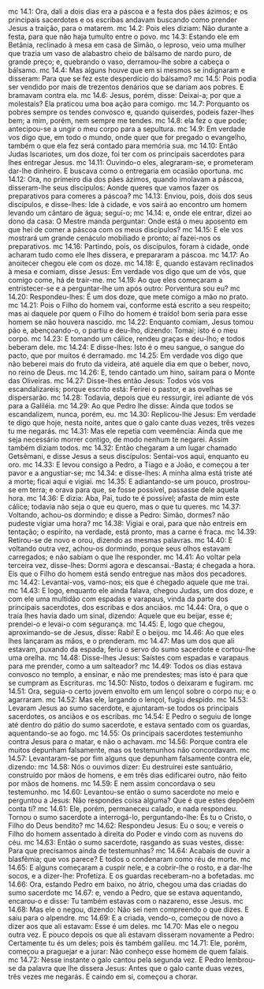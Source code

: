 mc 14.1: Ora, dali a dois dias era a páscoa e a festa dos pães ázimos; e os principais sacerdotes e os escribas andavam buscando como prender Jesus a traição, para o matarem.
mc 14.2: Pois eles diziam: Não durante a festa, para que não haja tumulto entre o povo.
mc 14.3: Estando ele em Betânia, reclinado à mesa em casa de Simão, o leproso, veio uma mulher que trazia um vaso de alabastro cheio de bálsamo de nardo puro, de grande preço; e, quebrando o vaso, derramou-lhe sobre a cabeça o bálsamo.
mc 14.4: Mas alguns houve que em si mesmos se indignaram e disseram: Para que se fez este desperdício do bálsamo?
mc 14.5: Pois podia ser vendido por mais de trezentos denários que se dariam aos pobres. E bramavam contra ela.
mc 14.6: Jesus, porém, disse: Deixai-a; por que a molestais? Ela praticou uma boa ação para comigo.
mc 14.7: Porquanto os pobres sempre os tendes convosco e, quando quiserdes, podeis fazer-lhes bem; a mim, porém, nem sempre me tendes.
mc 14.8: ela fez o que pode; antecipou-se a ungir o meu corpo para a sepultura.
mc 14.9: Em verdade vos digo que, em todo o mundo, onde quer que for pregado o evangelho, também o que ela fez será contado para memória sua.
mc 14.10: Então Judas Iscariotes, um dos doze, foi ter com os principais sacerdotes para lhes entregar Jesus.
mc 14.11: Ouvindo-o eles, alegraram-se, e prometeram dar-lhe dinheiro. E buscava como o entregaria em ocasião oportuna.
mc 14.12: Ora, no primeiro dia dos pães ázimos, quando imolavam a páscoa, disseram-lhe seus discípulos: Aonde queres que vamos fazer os preparativos para comeres a páscoa?
mc 14.13: Enviou, pois, dois dos seus discípulos, e disse-lhes: Ide à cidade, e vos sairá ao encontro um homem levando um cântaro de água; seguí-o;
mc 14.14: e, onde ele entrar, dizei ao dono da casa: O Mestre manda perguntar: Onde está o meu aposento em que hei de comer a páscoa com os meus discípulos?
mc 14.15: E ele vos mostrará um grande cenáculo mobiliado e pronto; aí fazei-nos os preparativos.
mc 14.16: Partindo, pois, os discípulos, foram à cidade, onde acharam tudo como ele lhes dissera, e prepararam a páscoa.
mc 14.17: Ao anoitecer chegou ele com os doze.
mc 14.18: E, quando estavam reclinados à mesa e comiam, disse Jesus: Em verdade vos digo que um de vós, que comigo come, há de trair-me.
mc 14.19: Ao que eles começaram a entristecer-se e a perguntar-lhe um após outro: Porventura sou eu?
mc 14.20: Respondeu-lhes: É um dos doze, que mete comigo a mão no prato.
mc 14.21: Pois o Filho do homem vai, conforme está escrito a seu respeito; mas ai daquele por quem o Filho do homem é traído! bom seria para esse homem se não houvera nascido.
mc 14.22: Enquanto comiam, Jesus tomou pão e, abençoando-o, o partiu e deu-lho, dizendo: Tomai; isto é o meu corpo.
mc 14.23: E tomando um cálice, rendeu graças e deu-lho; e todos beberam dele.
mc 14.24: E disse-lhes: Isto é o meu sangue, o sangue do pacto, que por muitos é derramado.
mc 14.25: Em verdade vos digo que não beberei mais do fruto da videira, até aquele dia em que o beber, novo, no reino de Deus.
mc 14.26: E, tendo cantado um hino, saíram para o Monte das Oliveiras.
mc 14.27: Disse-lhes então Jesus: Todos vós vos escandalizareis; porque escrito está: Ferirei o pastor, e as ovelhas se dispersarão.
mc 14.28: Todavia, depois que eu ressurgir, irei adiante de vós para a Galiléia.
mc 14.29: Ao que Pedro lhe disse: Ainda que todos se escandalizem, nunca, porém, eu.
mc 14.30: Replicou-lhe Jesus: Em verdade te digo que hoje, nesta noite, antes que o galo cante duas vezes, três vezes tu me negarás.
mc 14.31: Mas ele repetia com veemência: Ainda que me seja necessário morrer contigo, de modo nenhum te negarei. Assim também diziam todos.
mc 14.32: Então chegaram a um lugar chamado Getsêmani, e disse Jesus a seus discípulos: Sentai-vos aqui, enquanto eu oro.
mc 14.33: E levou consigo a Pedro, a Tiago e a João, e começou a ter pavor e a angustiar-se;
mc 14.34: e disse-lhes: A minha alma está triste até a morte; ficai aqui e vigiai.
mc 14.35: E adiantando-se um pouco, prostrou-se em terra; e orava para que, se fosse possível, passasse dele aquela hora.
mc 14.36: E dizia: Aba, Pai, tudo te é possível; afasta de mim este cálice; todavia não seja o que eu quero, mas o que tu queres.
mc 14.37: Voltando, achou-os dormindo; e disse a Pedro: Simão, dormes? não pudeste vigiar uma hora?
mc 14.38: Vigiai e orai, para que não entreis em tentação; o espírito, na verdade, está pronto, mas a carne é fraca.
mc 14.39: Retirou-se de novo e orou, dizendo as mesmas palavras.
mc 14.40: E voltando outra vez, achou-os dormindo, porque seus olhos estavam carregados; e não sabiam o que lhe responder.
mc 14.41: Ao voltar pela terceira vez, disse-lhes: Dormi agora e descansai.-Basta; é chegada a hora. Eis que o Filho do homem está sendo entregue nas mãos dos pecadores.
mc 14.42: Levantai-vos, vamo-nos; eis que é chegado aquele que me trai.
mc 14.43: E logo, enquanto ele ainda falava, chegou Judas, um dos doze, e com ele uma multidão com espadas e varapaus, vinda da parte dos principais sacerdotes, dos escribas e dos anciãos.
mc 14.44: Ora, o que o traía lhes havia dado um sinal, dizendo: Aquele que eu beijar, esse é; prendei-o e levai-o com segurança.
mc 14.45: E, logo que chegou, aproximando-se de Jesus, disse: Rabi! E o beijou.
mc 14.46: Ao que eles lhes lançaram as mãos, e o prenderam.
mc 14.47: Mas um dos que ali estavam, puxando da espada, feriu o servo do sumo sacerdote e cortou-lhe uma orelha.
mc 14.48: Disse-lhes Jesus: Saístes com espadas e varapaus para me prender, como a um salteador?
mc 14.49: Todos os dias estava convosco no templo, a ensinar, e não me prendestes; mas isto é para que se cumpram as Escrituras.
mc 14.50: Nisto, todos o deixaram e fugiram.
mc 14.51: Ora, seguia-o certo jovem envolto em um lençol sobre o corpo nu; e o agarraram.
mc 14.52: Mas ele, largando o lençol, fugiu despido.
mc 14.53: Levaram Jesus ao sumo sacerdote, e ajuntaram-se todos os principais sacerdotes, os anciãos e os escribas.
mc 14.54: E Pedro o seguiu de longe até dentro do pátio do sumo sacerdote, e estava sentado com os guardas, aquentando-se ao fogo.
mc 14.55: Os principais sacerdotes testemunho contra Jesus para o matar, e não o achavam.
mc 14.56: Porque contra ele muitos depunham falsamente, mas os testemunhos não concordavam.
mc 14.57: Levantaram-se por fim alguns que depunham falsamente contra ele, dizendo:
mc 14.58: Nós o ouvimos dizer: Eu destruirei este santuário, construído por mãos de homens, e em três dias edificarei outro, não feito por mãos de homens.
mc 14.59: E nem assim concordava o seu testemunho.
mc 14.60: Levantou-se então o sumo sacerdote no meio e perguntou a Jesus: Não respondes coisa alguma? Que é que estes depõem conta ti?
mc 14.61: Ele, porém, permaneceu calado, e nada respondeu. Tornou o sumo sacerdote a interrogá-lo, perguntando-lhe: És tu o Cristo, o Filho do Deus bendito?
mc 14.62: Respondeu Jesus: Eu o sou; e vereis o Filho do homem assentado à direita do Poder e vindo com as nuvens do céu.
mc 14.63: Então o sumo sacerdote, rasgando as suas vestes, disse: Para que precisamos ainda de testemunhas?
mc 14.64: Acabais de ouvir a blasfêmia; que vos parece? E todos o condenaram como réu de morte.
mc 14.65: E alguns começaram a cuspir nele, e a cobrir-lhe o rosto, e a dar-lhe socos, e a dizer-lhe: Profetiza. E os guardas receberam-no a bofetadas.
mc 14.66: Ora, estando Pedro em baixo, no átrio, chegou uma das criadas do sumo sacerdote
mc 14.67: e, vendo a Pedro, que se estava aquentando, encarou-o e disse: Tu também estavas com o nazareno, esse Jesus.
mc 14.68: Mas ele o negou, dizendo: Não sei nem compreendo o que dizes. E saiu para o alpendre.
mc 14.69: E a criada, vendo-o, começou de novo a dizer aos que ali estavam: Esse é um deles.
mc 14.70: Mas ele o negou outra vez. E pouco depois os que ali estavam disseram novamente a Pedro: Certamente tu és um deles; pois és também galileu.
mc 14.71: Ele, porém, começou a praguejar e a jurar: Não conheço esse homem de quem falais.
mc 14.72: Nesse instante o galo cantou pela segunda vez. E Pedro lembrou-se da palavra que lhe dissera Jesus: Antes que o galo cante duas vezes, três vezes me negarás. E caindo em si, começou a chorar.
